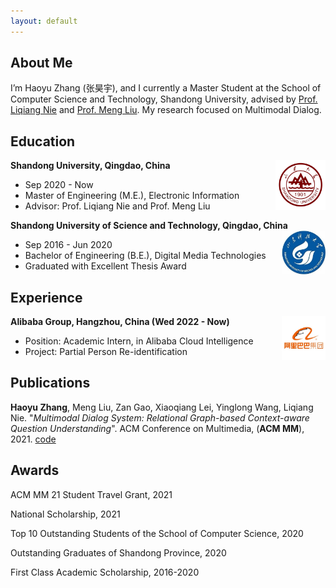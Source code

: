 ```yaml
---
layout: default
---
```

## About Me

I’m Haoyu Zhang (张昊宇), and I currently a Master Student at the School of Computer Science and Technology, Shandong University, advised by [Prof. Liqiang Nie](https://liqiangnie.github.io/) and [Prof. Meng Liu](https://mengliu1991.github.io/). My research focused on Multimodal Dialog.

## Education

<div align="left">
        <strong> Shandong University, Qingdao, China</strong>
          <a target="_blank" rel="external">
            <img border="0" src="sdu_logo.jpg" align="right" width="80" height="80">
          </a> 
        <ul>
        <li> Sep 2020 - Now </li>
        <li>
          Master of Engineering (M.E.), Electronic Information</li>
        <li>
          Advisor: Prof. Liqiang Nie and Prof. Meng Liu</li>
      </ul>      
      </div>
      
<div align="left">
        <strong> Shandong University of Science and Technology, Qingdao, China</strong>
          <a target="_blank" rel="external">
            <img border="0" src="sdust_logo.jpg" align="right" width="70" height="70">
          </a> 
        <ul>
        <li>
          Sep 2016 - Jun 2020</li>
        <li>
          Bachelor of Engineering (B.E.), Digital Media Technologies</li>
        <li>
          Graduated with Excellent Thesis Award</li>
      </ul>      
      </div>

## Experience
     
<div align="left">
        <strong> Alibaba Group, Hangzhou, China  (Wed 2022 - Now) </strong>
          <a target="_blank" rel="external">
            <img border="0" src="alibaba_white.jpg" align="right" width="70">
          </a> 
        <ul>
        <li>
          Position: Academic Intern, in Alibaba Cloud Intelligence </li>
        <li>
          Project: Partial Person Re-identification  </li>
      </ul>      
      </div>
      
## Publications

**Haoyu Zhang**, Meng Liu, Zan Gao, Xiaoqiang Lei, Yinglong Wang, Liqiang Nie. "_Multimodal Dialog System: Relational Graph-based Context-aware Question Understanding_". ACM Conference on Multimedia, (**ACM MM**), 2021. [code](https://acmmmtreasure.wixsite.com/treasure)

## Awards

ACM MM 21 Student Travel Grant, 2021

National Scholarship, 2021

Top 10 Outstanding Students of the School of Computer Science, 2020

Outstanding Graduates of Shandong Province, 2020

First Class Academic Scholarship, 2016-2020
